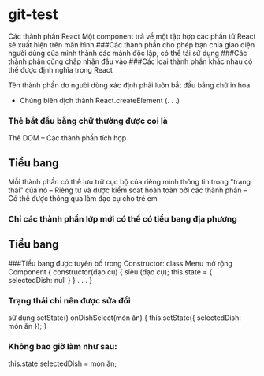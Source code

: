 # git-test
Các thành phần React
Một component trả về một tập hợp các phần tử React
sẽ xuất hiện trên màn hình
###Các thành phần cho phép bạn chia giao diện người dùng của mình thành
các mảnh độc lập, có thể tái sử dụng
###Các thành phần cũng chấp nhận đầu vào
###Các loại thành phần khác nhau có thể được định nghĩa trong React

Tên thành phần do người dùng xác định phải luôn
bắt đầu bằng chữ in hoa
- Chúng biên dịch thành React.createElement (. . .)
### Thẻ bắt đầu bằng chữ thường được coi là
Thẻ DOM
– Các thành phần tích hợp

## Tiểu bang
Mỗi thành phần có thể lưu trữ cục bộ của riêng mình
thông tin trong "trạng thái" của nó
– Riêng tư và được kiểm soát hoàn toàn bởi các thành phần
– Có thể được thông qua làm đạo cụ cho trẻ em
### Chỉ các thành phần lớp mới có thể có tiểu bang địa phương

## Tiểu bang
###Tiểu bang được tuyên bố trong
Constructor:
class Menu mở rộng Component {
constructor(đạo cụ) {
siêu (đạo cụ);
this.state = {
selectedDish: null
}
}
. . .
}
### Trạng thái chỉ nên được sửa đổi
sử dụng setState()
onDishSelect(món ăn) {
this.setState({
selectedDish: món ăn
});
}
### Không bao giờ làm như sau:
this.state.selectedDish = món ăn;
